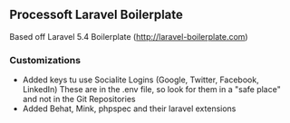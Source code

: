 ## Processoft Laravel Boilerplate
Based off Laravel 5.4 Boilerplate (http://laravel-boilerplate.com)
### Customizations
- Added keys tu use Socialite Logins (Google, Twitter, Facebook, LinkedIn) 
These are in the .env file, so look for them in a "safe place" and not in the Git Repositories
- Added Behat, Mink, phpspec and their laravel extensions